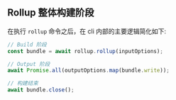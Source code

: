 ## Rollup 整体构建阶段

在执行 `rollup` 命令之后，在 cli 内部的主要逻辑简化如下:

```javascript
// Build 阶段
const bundle = await rollup.rollup(inputOptions);

// Output 阶段
await Promise.all(outputOptions.map(bundle.write));

// 构建结束
await bundle.close();
```

